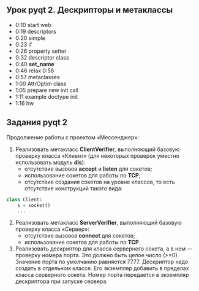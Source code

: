 ## Урок pyqt 2. Дескрипторы и метаклассы
* 0:10 start web
* 0:19 descriptors
* 0:20 simple
* 0:23 if
* 0:26 property setter
* 0:32 descriptor class
* 0:40 __set_name__
* 0:46 relax 0:56
* 0:57 metaclasses
* 1:00 AttrOptim class
* 1:05 prepare new init call
* 1:11 example doctype init
* 1:16 hw

## Задания pyqt 2
Продолжение работы с проектом «Мессенджер»:

1. Реализовать метакласс **ClientVerifier**, выполняющий базовую проверку класса «Клиент» (для некоторых проверок уместно использовать модуль **dis**):
   * отсутствие вызовов **accept** и **listen** для сокетов;
   * использование сокетов для работы по **TCP**;
   * отсутствие создания сокетов на уровне классов, то есть отсутствие конструкций такого вида:
```python
class Client:
    s = socket()
    ...
```
2. Реализовать метакласс **ServerVerifier**, выполняющий базовую проверку класса «Сервер»:
   * отсутствие вызовов **connect** для сокетов;
   * использование сокетов для работы по **TCP**.
3. Реализовать дескриптор для класса серверного сокета, а в нем — проверку номера порта. Это должно быть целое число (>=0). Значение порта по умолчанию равняется 7777. Дескриптор надо создать в отдельном классе. Его экземпляр добавить в пределах класса серверного сокета. Номер порта передается в экземпляр дескриптора при запуске сервера.

[comment]: <> ()
[comment]: <> (## Урок pyqt 1. Полезные модули)
[comment]: <> (* 0:10 start web)
[comment]: <> (* 0:19 server)
[comment]: <> (* 0:34 client)
[comment]: <> (* 0:44 description | subrocess)
[comment]: <> (* 1:02 relax 1:12 | ipaddress)
[comment]: <> (* 1:21 os)
[comment]: <> (* 1:25 tabulate)
[comment]: <> (* 1:29 pprint)
[comment]: <> (* 1:31 hw)
[comment]: <> ()
[comment]: <> (## Задания pyqt 1)
[comment]: <> (1. Написать функцию **host_ping&#40;&#41;**, в которой с помощью утилиты **ping** будет проверяться доступность сетевых узлов. Аргументом функции является список, в котором каждый сетевой узел должен быть представлен именем хоста или ip-адресом. В функции необходимо перебирать ip-адреса и проверять их доступность с выводом соответствующего сообщения &#40;«Узел доступен», «Узел недоступен»&#41;. При этом ip-адрес сетевого узла должен создаваться с помощью функции **ip_address&#40;&#41;**.)
[comment]: <> (2. Написать функцию **host_range_ping&#40;&#41;** для перебора ip-адресов из заданного диапазона. Меняться должен только последний октет каждого адреса. По результатам проверки должно выводиться соответствующее сообщение.)
[comment]: <> (3. Написать функцию **host_range_ping_tab&#40;&#41;**, возможности которой основаны на функции из примера 2. Но в данном случае результат должен быть итоговым по всем ip-адресам, представленным в табличном формате &#40;использовать модуль **tabulate**&#41;. Таблица должна состоять из двух колонок и выглядеть примерно так:)
[comment]: <> (Reachable | Unreachable)
[comment]: <> (--- | ---)
[comment]: <> (10.0.0.1 | 10.0.0.3)
[comment]: <> (10.0.0.2 | 10.0.0.4)
[comment]: <> ()
[comment]: <> (## Урок 8. Потоки)
[comment]: <> (* 0:15 start web)
[comment]: <> (* 0:23 simple_1 thread)
[comment]: <> (* 0:34 simple_2 class)
[comment]: <> (* 0:39 simple_3 class many)
[comment]: <> (* 0:41 test_1 log)
[comment]: <> (* 0:47 thread multiproc)
[comment]: <> (* 0:56 processing_9)
[comment]: <> (* 1:00 relax 1:10)
[comment]: <> (* 1:12 thread_5 Lock acquire release)
[comment]: <> (* 1:17 hw)
[comment]: <> ()
[comment]: <> (## Задания 8)
[comment]: <> (1. На клиентской стороне реализовать прием и отправку сообщений с помощью потоков в P2P-формате &#40;обмен сообщениями между двумя пользователями&#41;.)
[comment]: <> (Итогом выполнения практических заданий первой части продвинутого курса Python стал консольный мессенджер. Усовершенствуем его во второй части: реализуем взаимосвязь мессенджера с базами данных и создадим для него графический пользовательский интерфейс.)
[comment]: <> ()
[comment]: <> (## Урок 7. Модуль select, слоты)
[comment]: <> (* 0:09 start web)
[comment]: <> (* 0:12 description)
[comment]: <> (* 0:18 select)
[comment]: <> (* 0:22 server select)
[comment]: <> (* 0:37 echo server)
[comment]: <> (* 0:51 relax 1:01)
[comment]: <> (* 1:02 slots)
[comment]: <> (* 1:07 hw)
[comment]: <> ()
[comment]: <> (## Задания 7)
[comment]: <> (Продолжаем работу над проектом «Мессенджер»:)
[comment]: <> (1. Реализовать обработку нескольких клиентов на сервере, используя функцию **select**. Клиенты должны общаться в «общем чате»: каждое сообщение участника отправляется всем, подключенным к серверу.)
[comment]: <> (2. Реализовать функции отправки/приема данных на стороне клиента. Чтобы упростить разработку на данном этапе, пусть клиентское приложение будет либо только принимать, либо только отправлять сообщения в общий чат. Эти функции надо реализовать в рамках отдельных скриптов.)
[comment]: <> ()
[comment]: <> (## Урок 6. Декораторы и продолжение работы с сетью)
[comment]: <> (* 0:08 start web)
[comment]: <> (* 0:14 deco_1)
[comment]: <> (* 0:22 deco_2)
[comment]: <> (* 0:26 deco_3)
[comment]: <> (* 0:32 deco_4)
[comment]: <> (* 0:37 deco_5)
[comment]: <> (* 0:46 params_6)
[comment]: <> (* 0:51 relax 1:01)
[comment]: <> (* 1:02 two deco_7)
[comment]: <> (* 1:03 class_8)
[comment]: <> (* 1:06 class_9 init)
[comment]: <> (* 1:08 decorate class_10)
[comment]: <> (* 1:14 hw)
[comment]: <> ()
[comment]: <> (## Задания 6)
[comment]: <> (1. Продолжая задачу логирования, реализовать декоратор **@log**, фиксирующий обращение к декорируемой функции. Он сохраняет ее имя и аргументы.)
[comment]: <> (2. В декораторе **@log** реализовать фиксацию функции, из которой была вызвана декорированная. Если имеется такой код:)
[comment]: <> ()
[comment]: <> ()
[comment]: <> (    @log)
[comment]: <> (    def func_z&#40;&#41;:)
[comment]: <> (        pass)
[comment]: <> (    def main&#40;&#41;:)
[comment]: <> (        func_z&#40;&#41;)
[comment]: <> ()
[comment]: <> (...в логе должна быть отражена информация:)
[comment]: <> ()
[comment]: <> (`"<дата-время> Функция func_z&#40;&#41; вызвана из функции main"`)
[comment]: <> ()
[comment]: <> (## Урок 5. Логирование)
[comment]: <> (* 0:17 start web)
[comment]: <> (* 0:20 hw)
[comment]: <> (* 0:26 description)
[comment]: <> (* 0:34 basic)
[comment]: <> (* 0:41 formatter 2)
[comment]: <> (* 0:49 formatter 3)
[comment]: <> (* 0:52 formatter 4)
[comment]: <> (* 0:57 formatter 5)
[comment]: <> (* 0:59 relax 1:09)
[comment]: <> (* 1:11 formatting 6)
[comment]: <> (* 1:12 config 7)
[comment]: <> (* 1:15 config 8)
[comment]: <> (* 1:17 hw)
[comment]: <> ()
[comment]: <> (## Задания 5)
[comment]: <> (Для проекта «Мессенджер» реализовать логирование с использованием модуля **logging**:)
[comment]: <> (1. В директории проекта создать каталог **log**, в котором для клиентской и серверной сторон в отдельных модулях формата **client_log_config.py** и **server_log_config.py** создать логгеры;)
[comment]: <> (2. В каждом модуле выполнить настройку соответствующего логгера по следующему алгоритму:)
[comment]: <> (   * a. Создание именованного логгера;)
[comment]: <> (   * b. Сообщения лога должны иметь следующий формат: **"<дата-время> <уровень_важности> <имя_модуля> <сообщение>"**;)
[comment]: <> (   * c. Журналирование должно производиться в лог-файл;)
[comment]: <> (   * d. На стороне сервера необходимо настроить ежедневную ротацию лог-файлов.)
[comment]: <> (3. Реализовать применение созданных логгеров для решения двух задач:)
[comment]: <> (   * a. Журналирование обработки исключений **try/except**. Вместо функции **print&#40;&#41;** использовать журналирование и обеспечить вывод служебных сообщений в лог-файл;)
[comment]: <> (   * b. Журналирование функций, исполняемых на серверной и клиентской сторонах при работе мессенджера.)
[comment]: <> ()
[comment]: <> (## Урок 4. Основы тестирования)
[comment]: <> (* 0:09 start web)
[comment]: <> (* 0:14 description)
[comment]: <> (* 0:25 assert)
[comment]: <> (* 0:29 salary)
[comment]: <> (* 0:38 decorator)
[comment]: <> (* 0:41 unittests)
[comment]: <> (* 0:45 sum)
[comment]: <> (* 0:48 python -m unittest ...)
[comment]: <> (* 0:49 pycharm config for tests)
[comment]: <> (* 0:51 salary)
[comment]: <> (* 0:54 assert table)
[comment]: <> (* 0:55 relax 1:06)
[comment]: <> (* 1:06 assert functions)
[comment]: <> (* 1:17 hw)
[comment]: <> ()
[comment]: <> (## Задания 4)
[comment]: <> (1. Для всех функций из урока 3 написать тесты с использованием unittest. Они должны быть оформлены в отдельных скриптах с префиксом test_ в имени файла &#40;например, test_client.py&#41;.)
[comment]: <> (2. *Написать тесты для домашних работ из курса «Python 1».)
[comment]: <> ()
[comment]: <> (## Урок 3. Основы сетевого программирования)
[comment]: <> (* 0:21 start web)
[comment]: <> (* 0:22 hw)
[comment]: <> (* 0:26 description sockets)
[comment]: <> (* 0:31 TCP)
[comment]: <> (* 0:34 table)
[comment]: <> (* 0:37 UDP)
[comment]: <> (* 0:39 time)
[comment]: <> (* 0:57 relax 1:08)
[comment]: <> (* 1:12 setsockopt)
[comment]: <> (* 1:13 data)
[comment]: <> (* 1:20 protocol JIM)
[comment]: <> (* 1:25 hw)
[comment]: <> ()
[comment]: <> (## Задания 3)
[comment]: <> (Реализовать простое клиент-серверное взаимодействие по протоколу JIM &#40;JSON instant messaging&#41;:)
[comment]: <> ()
[comment]: <> (* a. клиент отправляет запрос серверу;)
[comment]: <> (* b. сервер отвечает соответствующим кодом результата.)
[comment]: <> ()
[comment]: <> (Клиент и сервер должны быть реализованы в виде отдельных скриптов, содержащих соответствующие функции.)
[comment]: <> ()
[comment]: <> (**Функции клиента:**)
[comment]: <> (* сформировать presence-сообщение;)
[comment]: <> (* отправить сообщение серверу;)
[comment]: <> (* получить ответ сервера;)
[comment]: <> (* разобрать сообщение сервера;)
[comment]: <> (* параметры командной строки скрипта client.py \<addr> [\<port>]:)
[comment]: <> (  * addr — ip-адрес сервера;)
[comment]: <> (  * port — tcp-порт на сервере, по умолчанию 7777.)
[comment]: <> ()
[comment]: <> (**Функции сервера:**)
[comment]: <> (* принимает сообщение клиента;)
[comment]: <> (* формирует ответ клиенту;)
[comment]: <> (* отправляет ответ клиенту;)
[comment]: <> (* имеет параметры командной строки:)
[comment]: <> (  * -p \<port> — TCP-порт для работы &#40;по умолчанию использует 7777&#41;;)
[comment]: <> (  * -a \<addr> — IP-адрес для прослушивания &#40;по умолчанию слушает все доступные адреса&#41;.)
[comment]: <> ()
[comment]: <> (## Урок 2. Файловое хранение данных)
[comment]: <> (* 0:08 start web)
[comment]: <> (* 0:10 hw)
[comment]: <> (* 0:16 description csv)
[comment]: <> (* 0:44 json)
[comment]: <> (* 0:59 relax 1:09)
[comment]: <> (* 1:10 yaml)
[comment]: <> (* 1:16 hw)
[comment]: <> ()
[comment]: <> (## Задания 2)
[comment]: <> (1. Задание на закрепление знаний по модулю CSV. Написать скрипт, осуществляющий выборку определенных данных из файлов info_1.txt, info_2.txt, info_3.txt и формирующий новый «отчетный» файл в формате CSV. Для этого:)
[comment]: <> (* a. Создать функцию get_data&#40;&#41;, в которой в цикле осуществляется перебор файлов с данными, их открытие и считывание данных. В этой функции из считанных данных необходимо с помощью регулярных выражений извлечь значения параметров «Изготовитель системы», «Название ОС», «Код продукта», «Тип системы». Значения каждого параметра поместить в соответствующий список. Должно получиться четыре списка — например, os_prod_list, os_name_list, os_code_list, os_type_list. В этой же функции создать главный список для хранения данных отчета — например, main_data — и поместить в него названия столбцов отчета в виде списка: «Изготовитель системы», «Название ОС», «Код продукта», «Тип системы». Значения для этих столбцов также оформить в виде списка и поместить в файл main_data &#40;также для каждого файла&#41;;)
[comment]: <> (* b. Создать функцию write_to_csv&#40;&#41;, в которую передавать ссылку на CSV-файл. В этой функции реализовать получение данных через вызов функции get_data&#40;&#41;, а также сохранение подготовленных данных в соответствующий CSV-файл;)
[comment]: <> (* c. Проверить работу программы через вызов функции write_to_csv&#40;&#41;.)
[comment]: <> (2. Задание на закрепление знаний по модулю json. Есть файл orders в формате JSON с информацией о заказах. Написать скрипт, автоматизирующий его заполнение данными. Для этого:)
[comment]: <> (* a. Создать функцию write_order_to_json&#40;&#41;, в которую передается 5 параметров — товар &#40;item&#41;, количество &#40;quantity&#41;, цена &#40;price&#41;, покупатель &#40;buyer&#41;, дата &#40;date&#41;. Функция должна предусматривать запись данных в виде словаря в файл orders.json. При записи данных указать величину отступа в 4 пробельных символа;)
[comment]: <> (* b. Проверить работу программы через вызов функции write_order_to_json&#40;&#41; с передачей в нее значений каждого параметра.)
[comment]: <> (3. Задание на закрепление знаний по модулю yaml. Написать скрипт, автоматизирующий сохранение данных в файле YAML-формата. Для этого:)
[comment]: <> (* a. Подготовить данные для записи в виде словаря, в котором первому ключу соответствует список, второму — целое число, третьему — вложенный словарь, где значение каждого ключа — это целое число с юникод-символом, отсутствующим в кодировке ASCII &#40;например, €&#41;;)
[comment]: <> (* b. Реализовать сохранение данных в файл формата YAML — например, в файл file.yaml. При этом обеспечить стилизацию файла с помощью параметра default_flow_style, а также установить возможность работы с юникодом: allow_unicode = True;)
[comment]: <> (* c. Реализовать считывание данных из созданного файла и проверить, совпадают ли они с исходными.)
[comment]: <> ()
[comment]: <> (## Урок 1. Концепции хранения информации)
[comment]: <> (* 0:13 start web)
[comment]: <> (* 0:30 start lesson)
[comment]: <> (* 0:42 ascii)
[comment]: <> (* 0:44 unicode)
[comment]: <> (* 0:47 strings)
[comment]: <> (* 0:52 bytes)
[comment]: <> (* 0:55 utf-8)
[comment]: <> (* 0:58 encode | decode)
[comment]: <> (* 1:00 relax 1:10)
[comment]: <> (* 1:12 modules | subprocess | chardet)
[comment]: <> (* 1:16 errors)
[comment]: <> (* 1:17 error handling)
[comment]: <> (* 1:21 files)
[comment]: <> (* 1:30 hw)
[comment]: <> ()
[comment]: <> (## Задания 1)
[comment]: <> (1. Каждое из слов «разработка», «сокет», «декоратор» представить в строковом формате и проверить тип и содержание соответствующих переменных. Затем с помощью онлайн-конвертера преобразовать строковые представление в формат Unicode и также проверить тип и содержимое переменных.)
[comment]: <> (2. Каждое из слов «class», «function», «method» записать в байтовом типе без преобразования в последовательность кодов &#40;не используя методы encode и decode&#41; и определить тип, содержимое и длину соответствующих переменных.)
[comment]: <> (3. Определить, какие из слов «attribute», «класс», «функция», «type» невозможно записать в байтовом типе.)
[comment]: <> (4. Преобразовать слова «разработка», «администрирование», «protocol», «standard» из строкового представления в байтовое и выполнить обратное преобразование &#40;используя методы encode и decode&#41;.)
[comment]: <> (5. Выполнить пинг веб-ресурсов yandex.ru, youtube.com и преобразовать результаты из байтовового в строковый тип на кириллице.)
[comment]: <> (6. Создать текстовый файл test_file.txt, заполнить его тремя строками: «сетевое программирование», «сокет», «декоратор». Проверить кодировку файла по умолчанию. Принудительно открыть файл в формате Unicode и вывести его содержимое.)

